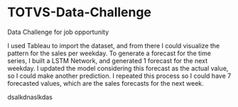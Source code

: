 # TOTVS-Data-Challenge
Data Challenge for job opportunity

I used Tableau to import the dataset, and from there I could visualize the pattern for the sales per weekday.
To generate a forecast for the time series, I built a LSTM Network, and generated 1 forecast for the next weekday. I updated the model considering this forecast as the actual value, so I could make another prediction. I repeated this process so I could have 7 forecasted values, which are the sales forecasts for the next week.

dsalkdnaslkdas
